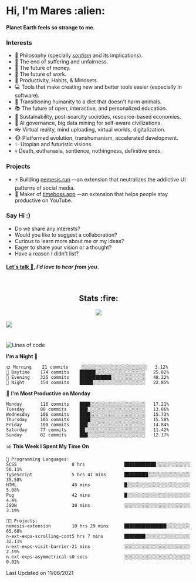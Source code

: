 <h1>Hi, I'm Mares :alien:</h1>

#### Planet Earth feels so strange to me.

### **Interests**

- 🌊 Philosophy (specially [_sentism_][sentismmedium] and its implications).
- 🎯 The end of suffering and unfairness.
- 💸 The future of money.
- 💼 The future of work.
- 🧠 Productivity, Habits, & Mindsets.
- 💻 Tools that make creating new and better tools easier (especially in software).
- 🥗 Transitioning humanity to a diet that doesn't harm animals.
- 📚 The future of open, interactive, and personalized education.
- 🌱 Sustainability, post-scarcity societies, resource-based economies.
- 🤖 AI governance, big data mining for self-aware civilizations.
- 👓 Virtual reality, mind uploading, virtual worlds, digitalization.
- 🐵 Platformed evolution, transhumanism, accelerated development.
- ✨ Utopian and futuristic visions.
- 💀 Death, euthanasia, sentience, nothingness, definitive ends.


### **Projects**

- ⚡ Building [nemesis.run](https://nemesis.run) —an extension that neutralizes the addictive UI patterns of social media.
- 💎 Maker of [timeboss.app](https://timeboss.app) —an extension that helps people stay productive on YouTube.


### **Say Hi :)**

- Do we share any interests?
- Would you like to suggest a collaboration?
- Curious to learn more about me or my ideas?
- Eager to share your vision or a thought?
- Have a reason I didn't list?

#### [Let's talk :wave:.](mailto:mareszhar@gmail.com) _I'd love to hear from you_.

[sentismmedium]: https://medium.com/@mareszhar/born-a-prisoner-a-reflection-about-life-its-struggles-and-a-plan-to-escape-d8566ce9b026

<br>

<h2 align="center">Stats :fire:</h2>

<div align="center">
  <img src="https://github-readme-streak-stats.herokuapp.com?user=mareszhar&theme=black-ice&hide_border=true&stroke=FFFFFF15&ring=DF8FFE&fire=DF8FFE&currStreakLabel=DF8FFE&background=1A232A&currStreakNum=86FFAB">
</div>

<!-- Add or remove this: &dates=B1AAB3FF at the end of the streak stats URL if they get bugged and aren't updating -->

<br>

<img src="https://activity-graph.herokuapp.com/graph?username=mareszhar&theme=nord&bg_color=00000000&color=979797&line=DF8FFE&point=00000000&area=true&hide_border=true">

<br>

<h1></h1>

<!--START_SECTION:waka-->
![Lines of code](https://img.shields.io/badge/From%20Hello%20World%20I%27ve%20Written-102597%20lines%20of%20code-blue)

**I'm a Night 🦉** 

```text
🌞 Morning    21 commits     ░░░░░░░░░░░░░░░░░░░░░░░░░   3.12% 
🌆 Daytime    174 commits    ██████░░░░░░░░░░░░░░░░░░░   25.82% 
🌃 Evening    325 commits    ████████████░░░░░░░░░░░░░   48.22% 
🌙 Night      154 commits    █████░░░░░░░░░░░░░░░░░░░░   22.85%

```
📅 **I'm Most Productive on Monday** 

```text
Monday       116 commits    ████░░░░░░░░░░░░░░░░░░░░░   17.21% 
Tuesday      88 commits     ███░░░░░░░░░░░░░░░░░░░░░░   13.06% 
Wednesday    106 commits    ████░░░░░░░░░░░░░░░░░░░░░   15.73% 
Thursday     105 commits    ████░░░░░░░░░░░░░░░░░░░░░   15.58% 
Friday       100 commits    ███░░░░░░░░░░░░░░░░░░░░░░   14.84% 
Saturday     77 commits     ██░░░░░░░░░░░░░░░░░░░░░░░   11.42% 
Sunday       82 commits     ███░░░░░░░░░░░░░░░░░░░░░░   12.17%

```


📊 **This Week I Spent My Time On** 

```text
💬 Programming Languages: 
SCSS                     8 hrs               ████████████░░░░░░░░░░░░░   50.11% 
TypeScript               5 hrs 41 mins       █████████░░░░░░░░░░░░░░░░   35.58% 
HTML                     48 mins             █░░░░░░░░░░░░░░░░░░░░░░░░   5.08% 
Pug                      42 mins             █░░░░░░░░░░░░░░░░░░░░░░░░   4.4% 
JSON                     30 mins             ░░░░░░░░░░░░░░░░░░░░░░░░░   3.19%

🐱‍💻 Projects: 
nemesis-extension        10 hrs 29 mins      ████████████████░░░░░░░░░   65.68% 
n-ext-exps-scrolling-cont5 hrs 7 mins        ████████░░░░░░░░░░░░░░░░░   32.11% 
n-ext-exps-visit-barrier-21 mins             ░░░░░░░░░░░░░░░░░░░░░░░░░   2.19% 
n-ext-exps-asymmetrical-s0 secs              ░░░░░░░░░░░░░░░░░░░░░░░░░   0.02%

```


 Last Updated on 11/08/2021
<!--END_SECTION:waka-->

